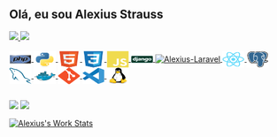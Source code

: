 ## Olá, eu sou Alexius Strauss
 <div>
  <a href="https://github.com/alexiusstrauss">
  <img height="180em" src="https://github-readme-stats.vercel.app/api?username=alexiusstrauss&show_icons=true&theme=highcontrast&include_all_commits=true&count_private=true"/>
  <img height="180em" src="https://github-readme-stats.vercel.app/api/top-langs/?username=alexiusstrauss&layout=compact&langs_count=7&theme=highcontrast"/>
</div>

<div style="display: inline_block"><br>
  
  <img align="center" alt="Alexius-PHP" height="30" width="40" src="https://raw.githubusercontent.com/devicons/devicon/master/icons/php/php-original.svg">
  <img align="center" alt="Alexius-Python" height="30" width="40" src="https://raw.githubusercontent.com/devicons/devicon/master/icons/python/python-original.svg">
  
  
  <img align="center" alt="Alexius-HTML" height="30" width="40" src="https://raw.githubusercontent.com/devicons/devicon/master/icons/html5/html5-original.svg">
  <img align="center" alt="Alexius-CSS" height="30" width="40" src="https://raw.githubusercontent.com/devicons/devicon/master/icons/css3/css3-original.svg">
  
  <img align="center" alt="Alexius-Js" height="30" width="40" src="https://raw.githubusercontent.com/devicons/devicon/master/icons/javascript/javascript-plain.svg">
  
  <img align="center" alt="Alexius-Django" height="30" width="40" src="https://raw.githubusercontent.com/devicons/devicon/master/icons/django/django-original.svg">
  <img align="center" alt="Alexius-Laravel" height="30" width="40" src="https://upload.wikimedia.org/wikipedia/commons/thumb/9/9a/Laravel.svg/985px-Laravel.svg.png">
  <img align="center" alt="Alexius-React" height="30" width="40" src="https://raw.githubusercontent.com/devicons/devicon/master/icons/react/react-original.svg">

  <img align="center" alt="Alexius-Postgresql" height="30" width="40" src="https://raw.githubusercontent.com/devicons/devicon/master/icons/postgresql/postgresql-original.svg">
  <img align="center" alt="Alexius-Mysql" height="30" width="40" src="https://raw.githubusercontent.com/devicons/devicon/master/icons/mysql/mysql-original.svg">

  <img align="center" alt="Alexius-Docker" height="30" width="40" src="https://raw.githubusercontent.com/devicons/devicon/master/icons/docker/docker-original.svg">
  <img align="center" alt="Alexius-gitr" height="30" width="40" src="https://raw.githubusercontent.com/devicons/devicon/master/icons/git/git-original.svg">
 
  <img align="center" alt="Alexius-Linux" height="30" width="40" src="https://raw.githubusercontent.com/devicons/devicon/master/icons/vscode/vscode-original.svg">
  <img align="center" alt="Alexius-Linux" height="30" width="40" src="https://raw.githubusercontent.com/devicons/devicon/master/icons/linux/linux-original.svg">
    
</div>
  
  ##
 
<div style="display: inline_block"> 
   
  <a href="https://www.linkedin.com/in/alexiusstrauss/" target="_blank"><img src="https://img.shields.io/badge/-LinkedIn-%230077B5?style=for-the-badge&logo=linkedin&logoColor=white" target="_blank"></a>
  <a href="mailto:alexius.marques@gmail.com" target="_blank"><img src="https://img.shields.io/badge/Gmail-D14836?style=for-the-badge&logo=gmail&logoColor=white" target="_blank"></a>
 	
 
  [![Alexius's Work Stats](https://github-readme-stats.vercel.app/api/wakatime?username=alexiusstrauss&layout=compact)](https://github.com/anuraghazra/github-readme-stats)
  
</div>
